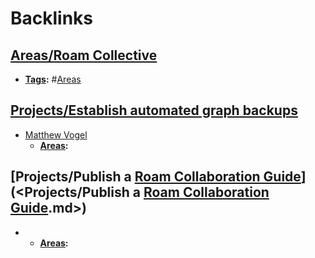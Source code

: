 
# Backlinks
## [Areas/Roam Collective](<Areas/Roam Collective.md>)
- **[Tags](<Tags.md>):** #[Areas](<Areas.md>)

## [Projects/Establish automated graph backups](<Projects/Establish automated graph backups.md>)
- [Matthew Vogel](<Matthew Vogel.md>)
    - **[Areas](<Areas.md>):**

## [Projects/Publish a [Roam Collaboration Guide](<Roam Collaboration Guide.md>)](<Projects/Publish a [Roam Collaboration Guide](<Roam Collaboration Guide.md>).md>)
- 
    - **[Areas](<Areas.md>):**

